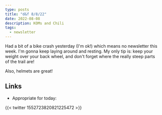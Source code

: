 ```yaml
---
type: posts
title: "d&f 8/8/22"
date: 2022-08-08
description: KOMs and Chili
tags:
  - newsletter
---
```


Had a bit of a bike crash yesterday (I'm ok!) which means no newsletter this week. I'm gonna keep laying around and resting. My only tip is: keep your weight over your back wheel, and don't forget where the really steep parts of the trail are!

Also, helmets are great!

## Links

- Appropriate for today:

{{< twitter 1552723820821225472 >}}